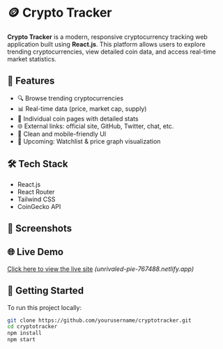# 🪙 Crypto Tracker

**Crypto Tracker** is a modern, responsive cryptocurrency tracking web application built using **React.js**. This platform allows users to explore trending cryptocurrencies, view detailed coin data, and access real-time market statistics.

## 🚀 Features

- 🔍 Browse trending cryptocurrencies
- 📊 Real-time data (price, market cap, supply)
- 📄 Individual coin pages with detailed stats
- 🌐 External links: official site, GitHub, Twitter, chat, etc.
- 📱 Clean and mobile-friendly UI
- 📝 Upcoming: Watchlist & price graph visualization

## 🛠 Tech Stack

- React.js
- React Router
- Tailwind CSS
- CoinGecko API

## 📸 Screenshots





## 🌐 Live Demo

[Click here to view the live site](#) *(unrivaled-pie-767488.netlify.app)*


## 📌 Getting Started

To run this project locally:

```bash
git clone https://github.com/yourusername/cryptotracker.git
cd cryptotracker
npm install
npm start
